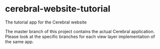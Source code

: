 # cerebral-website-tutorial
The tutorial app for the Cerebral website

The master branch of this project contains the actual Cerebral application. Please look at the specific branches for each view layer implementation of the same app.
